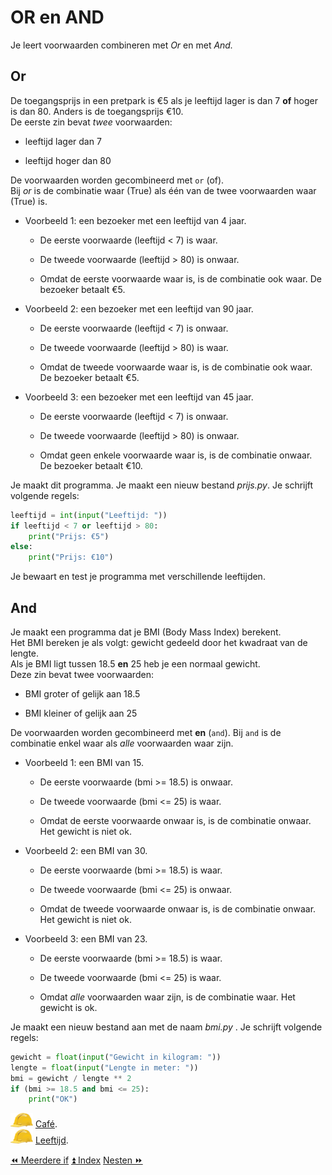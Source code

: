 OR en AND
=========

Je leert voorwaarden combineren met _Or_ en met
_And._

Or
--

De toegangsprijs in een pretpark is €5 als je leeftijd lager is dan 7
**of** hoger is dan 80. Anders is de toegangsprijs €10.\
De eerste zin bevat *twee* voorwaarden:

-   leeftijd lager dan 7

-   leeftijd hoger dan 80

De voorwaarden worden gecombineerd met `or` (of).\
Bij _or_ is de combinatie waar (True) als één van de twee
voorwaarden waar (True) is.

- Voorbeeld 1: een bezoeker met een leeftijd van 4 jaar.

  -   De eerste voorwaarde (leeftijd \< 7) is waar.

  -   De tweede voorwaarde (leeftijd \> 80) is onwaar.

  -   Omdat de eerste voorwaarde waar is, is de combinatie ook waar. De
      bezoeker betaalt €5.

- Voorbeeld 2: een bezoeker met een leeftijd van 90 jaar.

  -   De eerste voorwaarde (leeftijd \< 7) is onwaar.

  -   De tweede voorwaarde (leeftijd \> 80) is waar.

  -   Omdat de tweede voorwaarde waar is, is de combinatie ook waar. De
      bezoeker betaalt €5.

- Voorbeeld 3: een bezoeker met een leeftijd van 45 jaar.

  -   De eerste voorwaarde (leeftijd \< 7) is onwaar.

  -   De tweede voorwaarde (leeftijd \> 80) is onwaar.

  -   Omdat geen enkele voorwaarde waar is, is de combinatie onwaar. De
      bezoeker betaalt €10.

Je maakt dit programma. Je maakt een nieuw bestand
_prijs.py_. Je schrijft volgende regels:

```python
leeftijd = int(input("Leeftijd: "))
if leeftijd < 7 or leeftijd > 80:
    print("Prijs: €5")
else:
    print("Prijs: €10")
```

Je bewaart en test je programma met verschillende leeftijden.

And
---

Je maakt een programma dat je BMI (Body Mass Index) berekent.\
Het BMI bereken je als volgt: gewicht gedeeld door het kwadraat van de
lengte.\
Als je BMI ligt tussen 18.5 **en** 25 heb je een normaal gewicht.\
Deze zin bevat twee voorwaarden:

-   BMI groter of gelijk aan 18.5

-   BMI kleiner of gelijk aan 25

De voorwaarden worden gecombineerd met **en** (`and`). Bij `and` is de
combinatie enkel waar als *alle* voorwaarden waar zijn.

- Voorbeeld 1: een BMI van 15.

  -   De eerste voorwaarde (bmi \>= 18.5) is onwaar.

  -   De tweede voorwaarde (bmi \<= 25) is waar.

  -   Omdat de eerste voorwaarde onwaar is, is de combinatie onwaar. Het
      gewicht is niet ok.

- Voorbeeld 2: een BMI van 30.

  -   De eerste voorwaarde (bmi \>= 18.5) is waar.

  -   De tweede voorwaarde (bmi \<= 25) is onwaar.

  -   Omdat de tweede voorwaarde onwaar is, is de combinatie onwaar. Het
      gewicht is niet ok.

- Voorbeeld 3: een BMI van 23.

  -   De eerste voorwaarde (bmi \>= 18.5) is waar.

  -   De tweede voorwaarde (bmi \<= 25) is waar.

  -   Omdat *alle* voorwaarden waar zijn, is de combinatie waar. Het
      gewicht is ok.

Je maakt een nieuw bestand aan met de naam _bmi.py_ . Je
schrijft volgende regels:

```python
gewicht = float(input("Gewicht in kilogram: "))
lengte = float(input("Lengte in meter: "))
bmi = gewicht / lengte ** 2
if (bmi >= 18.5 and bmi <= 25):
    print("OK")
```

![image](images/hardhat.png) [Café](/taken/cafe.html).\
![image](images/hardhat.png) [Leeftijd](/taken/leeftijd.html).

<a class="btn" href="./13_meerdereif.html">&#9194; Meerdere if</a>
<a class="btn" href="./index.html">&#9195; Index</a>
<a class="btn" href="./15_nesten.html">Nesten &#9193;</a>